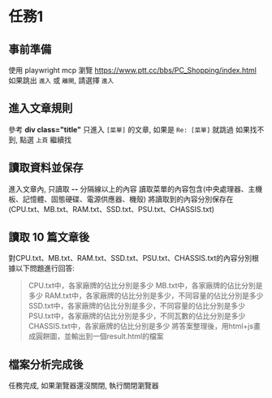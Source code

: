 # 任務1
## 事前準備
使用 playwright mcp
瀏覽 https://www.ptt.cc/bbs/PC_Shopping/index.html
如果跳出 `進入` 或 `離開`, 請選擇 `進入`

## 進入文章規則
參考 **div class="title"** 只進入 `[菜單]` 的文章, 如果是 `Re: [菜單]` 就跳過
如果找不到, 點選 `上頁` 繼續找

## 讀取資料並保存
進入文章內, 只讀取 **--** 分隔線以上的內容
讀取菜單的內容包含(中央處理器、主機板、記憶體、固態硬碟、電源供應器、機殼)
將讀取到的內容分別保存在(CPU.txt、MB.txt、RAM.txt、SSD.txt、PSU.txt、CHASSIS.txt)

## 讀取 10 篇文章後
對CPU.txt、MB.txt、RAM.txt、SSD.txt、PSU.txt、CHASSIS.txt的內容分別根據以下問題進行回答:
> CPU.txt中，各家廠牌的佔比分別是多少
> MB.txt中，各家廠牌的佔比分別是多少
> RAM.txt中，各家廠牌的佔比分別是多少，不同容量的佔比分別是多少
> SSD.txt中，各家廠牌的佔比分別是多少，不同容量的佔比分別是多少
> PSU.txt中，各家廠牌的佔比分別是多少，不同瓦數的佔比分別是多少
> CHASSIS.txt中，各家廠牌的佔比分別是多少
將答案整理後，用html+js畫成圓餅圖，並輸出到一個result.html的檔案

## 檔案分析完成後
任務完成, 如果瀏覽器還沒關閉, 執行關閉瀏覽器